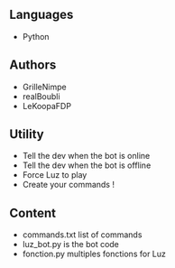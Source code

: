## Languages
- Python
## Authors
- GrilleNimpe
- realBoubli
- LeKoopaFDP
## Utility
- Tell the dev when the bot is online
- Tell the dev when the bot is offline
- Force Luz to play 
- Create your commands !
## Content
- commands.txt list of commands
- luz_bot.py is the bot code
- fonction.py multiples fonctions for Luz
